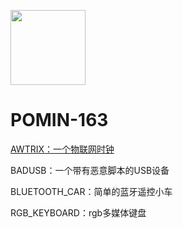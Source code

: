 
<img src="https://avatars.githubusercontent.com/u/67187713?v=4" width="120" height="120"></img>

# POMIN-163
[AWTRIX：一个物联网时钟](.\\Other\\AWTRIX)

BADUSB：一个带有恶意脚本的USB设备

BLUETOOTH_CAR：简单的蓝牙遥控小车

RGB_KEYBOARD：rgb多媒体键盘

